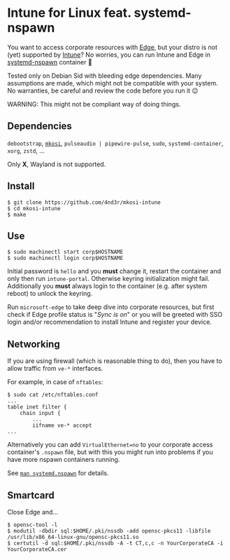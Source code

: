# Intune for Linux feat. systemd-nspawn

You want to access corporate resources with
[Edge](https://www.microsoft.com/en-us/edge),
but your distro is not (yet) supported by
[Intune](https://learn.microsoft.com/en-us/mem/intune/fundamentals/)?
No worries, you can run Intune and Edge in
[systemd-nspawn](https://www.freedesktop.org/software/systemd/man/systemd-nspawn.html)
container :partying_face:

Tested only on Debian Sid with bleeding edge dependencies. Many assumptions are
made, which might not be compatible with your system. No warranties, be careful
and review the code before you run it :wink:

WARNING: This might not be compliant way of doing things.


## Dependencies

`debootstrap`,
[`mkosi`](https://github.com/systemd/mkosi),
`pulseaudio | pipewire-pulse`,
`sudo`,
`systemd-container`,
`xorg`,
`zstd`,
...

Only **X**, Wayland is not supported.


## Install

```
$ git clone https://github.com/4nd3r/mkosi-intune
$ cd mkosi-intune
$ make
```


## Use

```
$ sudo machinectl start corp$HOSTNAME
$ sudo machinectl login corp$HOSTNAME
```

Initial password is `hello` and you **must** change it, restart the container
and only then run `intune-portal`. Otherwise keyring initialization might fail.
Additionally you **must** always login to the container (e.g. after system
reboot) to unlock the keyring.

Run `microsoft-edge` to take deep dive into corporate resources, but first
check if Edge profile status is "*Sync is on*" or you will be greeted with SSO
login and/or recommendation to install Intune and register your device.


## Networking

If you are using firewall (which is reasonable thing to do), then you have to allow traffic from `ve-*` interfaces.

For example, in case of `nftables`:

```
$ sudo cat /etc/nftables.conf
...
table inet filter {
    chain input {
        ...
        iifname ve-* accept
...
```

Alternatively you can add `VirtualEthernet=no` to your corporate access
container's `.nspawn` file, but with this you might run into problems if you
have more nspawn containers running.

See [`man systemd.nspawn`](https://www.freedesktop.org/software/systemd/man/systemd.nspawn.html) for details.


## Smartcard

Close Edge and...

```
$ opensc-tool -l
$ modutil -dbdir sql:$HOME/.pki/nssdb -add opensc-pkcs11 -libfile /usr/lib/x86_64-linux-gnu/opensc-pkcs11.so
$ certutil -d sql:$HOME/.pki/nssdb -A -t CT,c,c -n YourCorporateCA -i YourCorporateCA.cer
```
